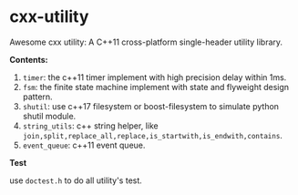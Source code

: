 # cxx-utility

Awesome cxx utility: A C++11 cross-platform single-header utility library.

**Contents:**

1. `timer`: the c++11 timer implement with high precision delay within 1ms.
2. `fsm`: the finite state machine implement with state and flyweight design pattern.
3. `shutil`: use c++17 filesystem or boost-filesystem to simulate python shutil module.
4. `string_utils`: c++ string helper, like `join,split,replace_all,replace,is_startwith,is_endwith,contains`.
5. `event_queue`: c++11 event queue.





**Test**

use `doctest.h` to do all utility's test.


